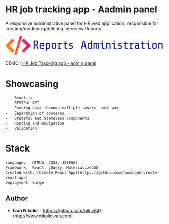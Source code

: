 # HR job tracking app - Aadmin panel

A responsive administrative panel for HR web application, responsible for creating/modifying/deleting Interview Reports.


![No more Tabs](/interview-reports/src/assets/img/logo_text.png)


DEMO : [HR Job Tracking app - admin panel](https://nikolicivan.com/HR-admin/) 


# Showcasing 

    -   React.js
    -   RESTFul API
    -   Passing data through multiple layers, both ways
	-   Separation of concerns
    -   Stateful and Stateless components
    -   Routing and navigation
    -   Validation

# Stack

    Language:   HTML5, CSS3, JS(ES6)
    Framework:  React, jQuery, MaterializeCSS
	Created with: [Create React App](https://github.com/facebook/create-react-app)
    Deployment: Surge

## Author

* **Ivan Nikolic** - (https://github.com/nikiv84) - (http://www.nikolicivan.com)
